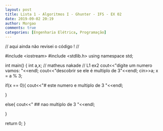 ```yaml
---
layout: post
title: Lista 1 - Algoritmos I - Ghunter - IFS - EX 02
date: 2019-09-02 20:19
author: Morgao
comments: true
categories: [Engenharia Elétrica, Programação]
---
```

// aqui ainda não revisei o código ! //

#include &lt;iostream&gt;
#include &lt;stdlib.h&gt;
using namespace std;

int main() {
int a,x;
// matheus nakade
// L1 ex2
cout&lt;&lt;"digite um numero vamos: "&lt;&lt;endl;
cout&lt;&lt;"descobrir se ele é multiplo de 3"&lt;&lt;endl;
cin&gt;&gt;a;
x = a % 3;

if(x == 0){
cout&lt;&lt;"# este numero e multiplo de 3 "&lt;&lt;endl;

}

else{
cout&lt;&lt;" ## nao multiplo de 3 "&lt;&lt;endl;

}

return 0;
}
